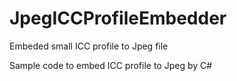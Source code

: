 # JpegICCProfileEmbedder
Embeded small ICC profile to Jpeg file 

Sample code to embed ICC profile to Jpeg by C#
